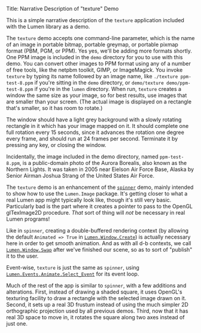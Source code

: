 Title: Narrative Description of "texture" Demo

This is a simple narrative description of the `texture` application included
with the Lumen library as a demo.

The `texture` demo accepts one command-line parameter, which is the name of an
image in portable bitmap, portable greymap, or portable pixmap format (PBM,
PGM, or PPM).  Yes yes, we'll be adding more formats shortly.  One PPM image
is included in the `demo` directory for you to use with this demo.  You can
convert other images to PPM format using any of a number of free tools, like
the netpbm toolkit, GIMP, or ImageMagick.  You invoke `texture` by typing its
name followed by an image name, like `./texture ppm-test-8.ppm` if you're
sitting in the `demo` directory, or `demo/texture demo/ppm-test-8.ppm` if
you're in the `lumen` directory.  When run, `texture` creates a window the
same size as your image, so for best results, use images that are smaller than
your screen.  (The actual image is displayed on a rectangle that's smaller, so
it has room to rotate.)

The window should have a light grey background with a slowly rotating
rectangle in it which has your image mapped on it.  It should complete one
full rotation every 15 seconds, since it advances the rotation one degree
every frame, and should run at 24 frames per second.  Terminate it by pressing
any key, or closing the window.

Incidentally, the image included in the demo directory, named
`ppm-test-8.ppm`, is a public-domain photo of the Aurora Borealis, also known
as the Northern Lights.  It was taken in 2005 near Eielson Air Force Base,
Alaska by Senior Airman Joshua Strang of the United States Air Force.

The `texture` demo is an enhancement of the [`spinner`][spinner] demo, mainly
intended to show how to use the `Lumen.Image` package.  It's getting closer to
what a real Lumen app might typically look like, though it's still very basic.
Particularly bad is the part where it creates a pointer to pass to the OpenGL
glTexImage2D procedure.  *That* sort of thing will *not* be necessary in real
Lumen programs!

Like in `spinner`, creating a double-buffered rendering context (by allowing
the default `Animated => True` in [`Lumen.Window.Create`][window]) is actually
necessary here in order to get smooth animation.  And as with all d-b
contexts, we call [`Lumen.Window.Swap`][window] after we've finished our
scene, so as to sort of "publish" it to the user.

Event-wise, `texture` is just the same as `spinner`, using
[`Lumen.Events.Animate.Select_Event`][animate] for its event loop.

Much of the rest of the app is similar to `spinner`, with a few additions and
alterations.  First, instead of drawing a shaded square, it uses OpenGL's
texturing facility to draw a rectangle with the selected image drawn on it.
Second, it sets up a real 3D frustum instead of using the much simpler 2D
orthographic projection used by all previous demos.  Third, now that it has
real 3D space to move in, it rotates the square along two axes instead of just
one.

[spinner]:    narrative-spinner.html
[window]:     narrative-lumen.html#lumen-window
[events]:     narrative-lumen.html#lumen-events
[animate]:    narrative-lumen.html#lumen-events-animate
